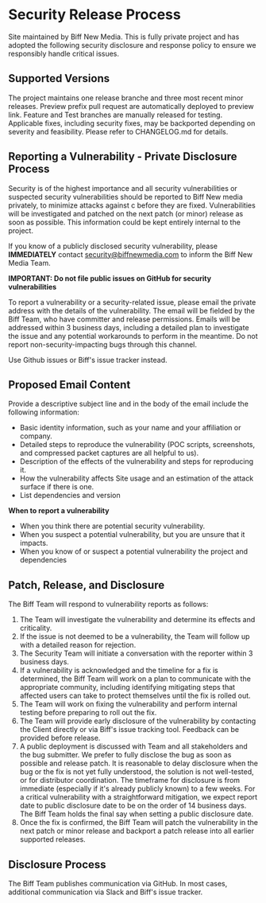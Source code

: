 Security Release Process
========================

Site maintained by Biff New Media. This is fully private project and has adopted the following security disclosure and response policy to ensure we responsibly handle critical issues.

Supported Versions
-------------------

The project maintains one release branche and three most recent minor releases. Preview prefix pull request are automatically deployed to preview link. Feature and Test branches are manually released for testing. Applicable fixes, including security fixes, may be backported depending on severity and feasibility. Please refer to CHANGELOG.md for details.

Reporting a Vulnerability - Private Disclosure Process
------------------------------------------------------

Security is of the highest importance and all security vulnerabilities or suspected security vulnerabilities should be reported to Biff New media privately, to minimize attacks against c before they are fixed. Vulnerabilities will be investigated and patched on the next patch (or minor) release as soon as possible. This information could be kept entirely internal to the project.

If you know of a publicly disclosed security vulnerability, please **IMMEDIATELY** contact security@biffnewmedia.com to inform the Biff New Media Team.

**IMPORTANT: Do not file public issues on GitHub for security vulnerabilities**

To report a vulnerability or a security-related issue, please email the private address with the details of the vulnerability. The email will be fielded by the Biff Team, who have committer and release permissions. Emails will be addressed within 3 business days, including a detailed plan to investigate the issue and any potential workarounds to perform in the meantime. Do not report non-security-impacting bugs through this channel.

Use Github issues or Biff's issue tracker instead.

Proposed Email Content
-----------------------

Provide a descriptive subject line and in the body of the email include the following information:

-   Basic identity information, such as your name and your affiliation or company.
-   Detailed steps to reproduce the vulnerability (POC scripts, screenshots, and compressed packet captures are all helpful to us).
-   Description of the effects of the vulnerability and steps for reproducing it.
-   How the vulnerability affects Site usage and an estimation of the attack surface if there is one.
-   List dependencies and version

**When to report a vulnerability**

-   When you think there are potential security vulnerability.
-   When you suspect a potential vulnerability, but you are unsure that it impacts.
-   When you know of or suspect a potential vulnerability the project and dependencies

Patch, Release, and Disclosure
------------------------------

The Biff Team will respond to vulnerability reports as follows:

1.  The Team will investigate the vulnerability and determine its effects and criticality.
2.  If the issue is not deemed to be a vulnerability, the Team will follow up with a detailed reason for rejection.
3.  The Security Team will initiate a conversation with the reporter within 3 business days.
4.  If a vulnerability is acknowledged and the timeline for a fix is determined, the Biff Team will work on a plan to communicate with the appropriate community, including identifying mitigating steps that affected users can take to protect themselves until the fix is rolled out.
5.  The Team will work on fixing the vulnerability and perform internal testing before preparing to roll out the fix.
6.  The Team will provide early disclosure of the vulnerability by contacting the Client directly or via Biff's issue tracking tool. Feedback can be provided before release.
7.  A public deployment is discussed with Team and all stakeholders and the bug submitter. We prefer to fully disclose the bug as soon as possible and release patch. It is reasonable to delay disclosure when the bug or the fix is not yet fully understood, the solution is not well-tested, or for distributor coordination. The timeframe for disclosure is from immediate (especially if it's already publicly known) to a few weeks. For a critical vulnerability with a straightforward mitigation, we expect report date to public disclosure date to be on the order of 14 business days. The Biff Team holds the final say when setting a public disclosure date.
8.  Once the fix is confirmed, the Biff Team will patch the vulnerability in the next patch or minor release and backport a patch release into all earlier supported releases.

Disclosure Process
------------------

The Biff Team publishes communication via GitHub. In most cases, additional communication via Slack and Biff's issue tracker.